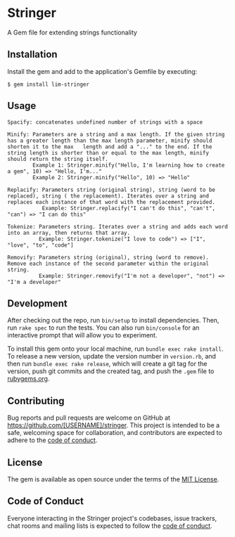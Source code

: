 # Stringer

A Gem file for extending strings functionality

## Installation

Install the gem and add to the application's Gemfile by executing:

    $ gem install lim-stringer

## Usage

    Spacify: concatenates undefined number of strings with a space
    
    Minify: Parameters are a string and a max length. If the given string has a greater length than the max length parameter, minify should shorten it to the max   length and add a "..." to the end. If the string length is shorter than or equal to the max length, minify should return the string itself.
            Example 1: Stringer.minify("Hello, I'm learning how to create a gem", 10) => "Hello, I'm..."
            Example 2: Stringer.minify("Hello", 10) => "Hello"
            
    Replacify: Parameters string (original string), string (word to be replaced), string ( the replacement). Iterates over a string and replaces each instance of that word with the replacement provided.
               Example: Stringer.replacify("I can't do this", "can't", "can") => "I can do this"
               
    Tokenize: Parameters string. Iterates over a string and adds each word into an array, then returns that array.
              Example: Stringer.tokenize("I love to code") => ["I", "love", "to", "code"]
              
    Removify: Parameters string (original), string (word to remove). Remove each instance of the second parameter within the original string.
              Example: Stringer.removify("I'm not a developer", "not") => "I'm a developer"

## Development

After checking out the repo, run `bin/setup` to install dependencies. Then, run `rake spec` to run the tests. You can also run `bin/console` for an interactive prompt that will allow you to experiment.

To install this gem onto your local machine, run `bundle exec rake install`. To release a new version, update the version number in `version.rb`, and then run `bundle exec rake release`, which will create a git tag for the version, push git commits and the created tag, and push the `.gem` file to [rubygems.org](https://rubygems.org).

## Contributing

Bug reports and pull requests are welcome on GitHub at https://github.com/[USERNAME]/stringer. This project is intended to be a safe, welcoming space for collaboration, and contributors are expected to adhere to the [code of conduct](https://github.com/[USERNAME]/stringer/blob/master/CODE_OF_CONDUCT.md).

## License

The gem is available as open source under the terms of the [MIT License](https://opensource.org/licenses/MIT).

## Code of Conduct

Everyone interacting in the Stringer project's codebases, issue trackers, chat rooms and mailing lists is expected to follow the [code of conduct](https://github.com/limplaton/stringer/blob/master/CODE_OF_CONDUCT.md).
